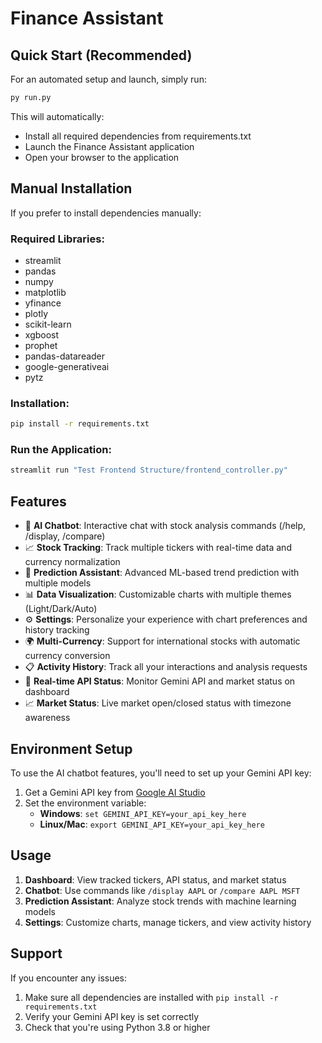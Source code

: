 


# Finance Assistant

## Quick Start (Recommended)

For an automated setup and launch, simply run:
```bash
py run.py
```

This will automatically:
- Install all required dependencies from requirements.txt
- Launch the Finance Assistant application
- Open your browser to the application

## Manual Installation

If you prefer to install dependencies manually:

### Required Libraries:
- streamlit
- pandas
- numpy
- matplotlib
- yfinance
- plotly
- scikit-learn
- xgboost
- prophet
- pandas-datareader
- google-generativeai
- pytz

### Installation:
```bash
pip install -r requirements.txt
```

### Run the Application:
```bash
streamlit run "Test Frontend Structure/frontend_controller.py"
```

## Features

- 💬 **AI Chatbot**: Interactive chat with stock analysis commands (/help, /display, /compare)
- 📈 **Stock Tracking**: Track multiple tickers with real-time data and currency normalization
- 🔮 **Prediction Assistant**: Advanced ML-based trend prediction with multiple models
- 📊 **Data Visualization**: Customizable charts with multiple themes (Light/Dark/Auto)
- ⚙️ **Settings**: Personalize your experience with chart preferences and history tracking
- 🌍 **Multi-Currency**: Support for international stocks with automatic currency conversion
- 📋 **Activity History**: Track all your interactions and analysis requests
- 🤖 **Real-time API Status**: Monitor Gemini API and market status on dashboard
- 📈 **Market Status**: Live market open/closed status with timezone awareness

## Environment Setup

To use the AI chatbot features, you'll need to set up your Gemini API key:

1. Get a Gemini API key from [Google AI Studio](https://makersuite.google.com/app/apikey)
2. Set the environment variable:
   - **Windows**: `set GEMINI_API_KEY=your_api_key_here`
   - **Linux/Mac**: `export GEMINI_API_KEY=your_api_key_here`

## Usage

1. **Dashboard**: View tracked tickers, API status, and market status
2. **Chatbot**: Use commands like `/display AAPL` or `/compare AAPL MSFT`
3. **Prediction Assistant**: Analyze stock trends with machine learning models
4. **Settings**: Customize charts, manage tickers, and view activity history

## Support

If you encounter any issues:
1. Make sure all dependencies are installed with `pip install -r requirements.txt`
2. Verify your Gemini API key is set correctly
3. Check that you're using Python 3.8 or higher

